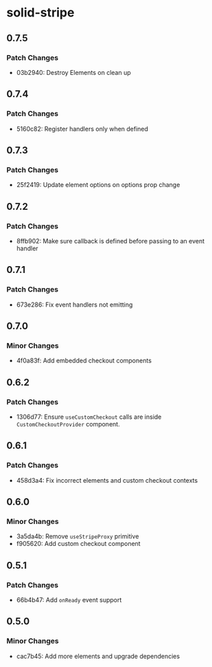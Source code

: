 # solid-stripe

## 0.7.5

### Patch Changes

- 03b2940: Destroy Elements on clean up

## 0.7.4

### Patch Changes

- 5160c82: Register handlers only when defined

## 0.7.3

### Patch Changes

- 25f2419: Update element options on options prop change

## 0.7.2

### Patch Changes

- 8ffb902: Make sure callback is defined before passing to an event handler

## 0.7.1

### Patch Changes

- 673e286: Fix event handlers not emitting

## 0.7.0

### Minor Changes

- 4f0a83f: Add embedded checkout components

## 0.6.2

### Patch Changes

- 1306d77: Ensure `useCustomCheckout` calls are inside `CustomCheckoutProvider` component.

## 0.6.1

### Patch Changes

- 458d3a4: Fix incorrect elements and custom checkout contexts

## 0.6.0

### Minor Changes

- 3a5da4b: Remove `useStripeProxy` primitive
- f905620: Add custom checkout component

## 0.5.1

### Patch Changes

- 66b4b47: Add `onReady` event support

## 0.5.0

### Minor Changes

- cac7b45: Add more elements and upgrade dependencies
